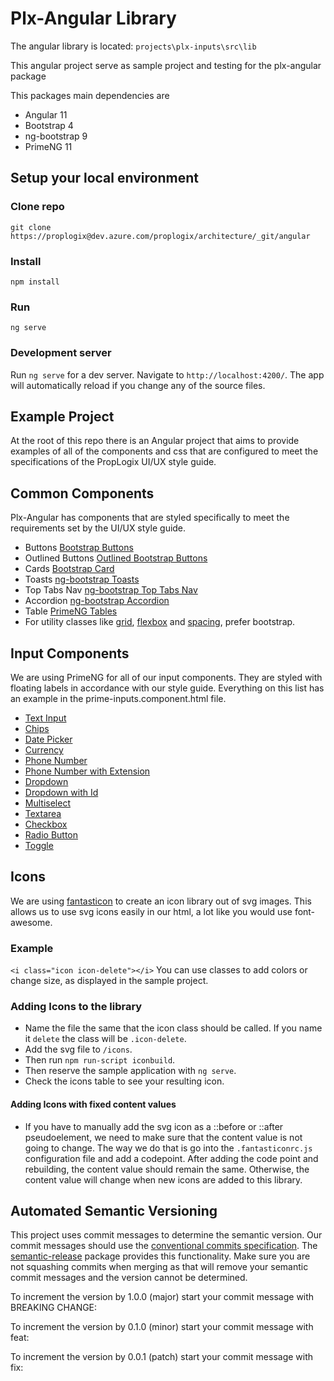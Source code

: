 # Plx-Angular Library
The angular library is located: `projects\plx-inputs\src\lib`

This angular project serve as sample project and testing for the plx-angular package

This packages main dependencies are

- Angular 11
- Bootstrap 4
- ng-bootstrap 9
- PrimeNG 11

## Setup your local environment

### Clone repo

`git clone https://proplogix@dev.azure.com/proplogix/architecture/_git/angular`

### Install

`npm install`

### Run

`ng serve`

### Development server

Run `ng serve` for a dev server. Navigate to `http://localhost:4200/`. The app will automatically reload if you change any of the source files.

## Example Project

At the root of this repo there is an Angular project that aims to provide examples of all of the components and css that are configured to meet the specifications of the PropLogix UI/UX style guide.

## Common Components

Plx-Angular has components that are styled specifically to meet the requirements set by the UI/UX style guide.

- Buttons [Bootstrap Buttons](https://getbootstrap.com/docs/4.0/components/buttons/)
- Outlined Buttons [Outlined Bootstrap Buttons](https://getbootstrap.com/docs/4.0/components/buttons/#outline-buttons)
- Cards [Bootstrap Card](https://getbootstrap.com/docs/4.0/components/card/)
- Toasts [ng-bootstrap Toasts](https://ng-bootstrap.github.io/#/components/toast/overview)
- Top Tabs Nav [ng-bootstrap Top Tabs Nav](https://ng-bootstrap.github.io/#/components/nav/overview)
- Accordion [ng-bootstrap Accordion](https://ng-bootstrap.github.io/#/components/accordion/examples)
- Table [PrimeNG Tables](https://www.primefaces.org/primeng/v11-lts/#/table)
- For utility classes like [grid](https://getbootstrap.com/docs/4.0/layout/grid/), [flexbox](https://getbootstrap.com/docs/4.0/utilities/flex/) and [spacing](https://getbootstrap.com/docs/4.0/utilities/spacing/), prefer bootstrap.

## Input Components

We are using PrimeNG for all of our input components. They are styled with floating labels in accordance with our style guide. Everything on this list has an example in the prime-inputs.component.html file.

- [Text Input](https://www.primefaces.org/primeng/v11-lts/#/inputtext)
- [Chips](https://www.primefaces.org/primeng/v11-lts/#/chips)
- [Date Picker](https://www.primefaces.org/primeng/v11-lts/#/calendar)
- [Currency ](https://www.primefaces.org/primeng/v11-lts/#/inputnumber)
- [Phone Number](https://www.primefaces.org/primeng/v11-lts/#/inputmask)
- [Phone Number with Extension](https://www.primefaces.org/primeng/v11-lts/#/inputmask)
- [Dropdown](https://www.primefaces.org/primeng/v11-lts/#/dropdown)
- [Dropdown with Id](https://www.primefaces.org/primeng/v11-lts/#/dropdown)
- [Multiselect](https://www.primefaces.org/primeng/v11-lts/#/multiselect)
- [Textarea](https://www.primefaces.org/primeng/v11-lts/#/inputtextarea)
- [Checkbox](https://www.primefaces.org/primeng/v11-lts/#/checkbox)
- [Radio Button](https://www.primefaces.org/primeng/v11-lts/#/radiobutton)
- [Toggle](https://www.primefaces.org/primeng/v11-lts/#/inputswitch)

## Icons

We are using [fantasticon](https://www.npmjs.com/package/fantasticon) to create an icon library out of svg images. This allows us to use svg icons easily in our html, a lot like you would use font-awesome.

### Example

`<i class="icon icon-delete"></i>` You can use classes to add colors or change size, as displayed in the sample project.

### Adding Icons to the library

- Name the file the same that the icon class should be called. If you name it `delete` the class will be `.icon-delete`.
- Add the svg file to `/icons`.
- Then run `npm run-script iconbuild`.
- Then reserve the sample application with `ng serve`.
- Check the icons table to see your resulting icon.

#### Adding Icons with fixed content values

- If you have to manually add the svg icon as a ::before or ::after pseudoelement, we need to make sure that the content value is not going to change. The way we do that is go into the `.fantasticonrc.js` configuration file and add a codepoint. After adding the code point and rebuilding, the content value should remain the same. Otherwise, the content value will change when new icons are added to this library.

## Automated Semantic Versioning

This project uses commit messages to determine the semantic version. Our commit messages should use the [conventional commits specification](https://www.conventionalcommits.org/en/v1.0.0-beta.4/#summary). The [semantic-release](https://www.npmjs.com/package/@semantic-release/npm) package provides this functionality. Make sure you are not squashing commits when merging as that will remove your semantic commit messages and the version cannot be determined.

To increment the version by 1.0.0 (major) start your commit message with BREAKING CHANGE:

To increment the version by 0.1.0 (minor) start your commit message with feat:

To increment the version by 0.0.1 (patch) start your commit message with fix:

